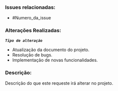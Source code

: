 ### Issues relacionadas:
- #Numero_da_issue
### Alterações Realizadas:
_**`Tipo de alteração`**_
- Atualização da documento do projeto.
- Resolução de bugs.
- Implementação de novas funcionalidades.

### Descrição:
Descrição do que este requeste irá alterar no projeto.